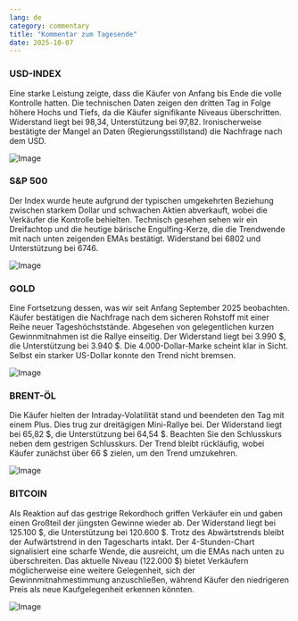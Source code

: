 ```yaml
---
lang: de
category: commentary
title: "Kommentar zum Tagesende"
date: 2025-10-07
---
```


### USD-INDEX

Eine starke Leistung zeigte, dass die Käufer von Anfang bis Ende die volle Kontrolle hatten. Die technischen Daten zeigen den dritten Tag in Folge höhere Hochs und Tiefs, da die Käufer signifikante Niveaus überschritten. Widerstand liegt bei 98,34, Unterstützung bei 97,82. Ironischerweise bestätigte der Mangel an Daten (Regierungsstillstand) die Nachfrage nach dem USD.

![Image](https://markleighedu.github.io/img/Oct-2025/07-Oct-2025/usdindex.jpg)

### S&P 500

Der Index wurde heute aufgrund der typischen umgekehrten Beziehung zwischen starkem Dollar und schwachen Aktien abverkauft, wobei die Verkäufer die Kontrolle behielten. Technisch gesehen sehen wir ein Dreifachtop und die heutige bärische Engulfing-Kerze, die die Trendwende mit nach unten zeigenden EMAs bestätigt. Widerstand bei 6802 und Unterstützung bei 6746.

![Image](https://markleighedu.github.io/img/Oct-2025/07-Oct-2025/sp500.jpg)

### GOLD

Eine Fortsetzung dessen, was wir seit Anfang September 2025 beobachten. Käufer bestätigen die Nachfrage nach dem sicheren Rohstoff mit einer Reihe neuer Tageshöchststände. Abgesehen von gelegentlichen kurzen Gewinnmitnahmen ist die Rallye einseitig. Der Widerstand liegt bei 3.990 $, die Unterstützung bei 3.940 $. Die 4.000-Dollar-Marke scheint klar in Sicht. Selbst ein starker US-Dollar konnte den Trend nicht bremsen.

![Image](https://markleighedu.github.io/img/Oct-2025/07-Oct-2025/gold.jpg)

### BRENT-ÖL

Die Käufer hielten der Intraday-Volatilität stand und beendeten den Tag mit einem Plus. Dies trug zur dreitägigen Mini-Rallye bei. Der Widerstand liegt bei 65,82 $, die Unterstützung bei 64,54 $. Beachten Sie den Schlusskurs neben dem gestrigen Schlusskurs. Der Trend bleibt rückläufig, wobei Käufer zunächst über 66 $ zielen, um den Trend umzukehren.

![Image](https://markleighedu.github.io/img/Oct-2025/07-Oct-2025/brentoil.jpg)

### BITCOIN

Als Reaktion auf das gestrige Rekordhoch griffen Verkäufer ein und gaben einen Großteil der jüngsten Gewinne wieder ab. Der Widerstand liegt bei 125.100 $, die Unterstützung bei 120.600 $. Trotz des Abwärtstrends bleibt der Aufwärtstrend in den Tagescharts intakt. Der 4-Stunden-Chart signalisiert eine scharfe Wende, die ausreicht, um die EMAs nach unten zu überschreiten. Das aktuelle Niveau (122.000 $) bietet Verkäufern möglicherweise eine weitere Gelegenheit, sich der Gewinnmitnahmestimmung anzuschließen, während Käufer den niedrigeren Preis als neue Kaufgelegenheit erkennen könnten.

![Image](https://markleighedu.github.io/img/Oct-2025/07-Oct-2025/bitcoin.jpg)

